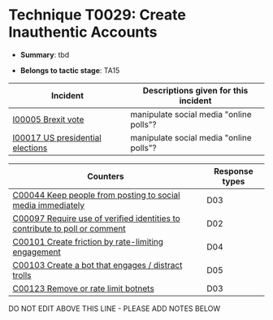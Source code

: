 # Technique T0029: Create Inauthentic Accounts

* **Summary**: tbd

* **Belongs to tactic stage**: TA15


| Incident | Descriptions given for this incident |
| -------- | -------------------- |
| [I00005 Brexit vote](../generated_pages/incidents/I00005.md) | manipulate social media "online polls"?  |
| [I00017 US presidential elections](../generated_pages/incidents/I00017.md) | manipulate social media "online polls"?  |



| Counters | Response types |
| -------- | -------------- |
| [C00044 Keep people from posting to social media immediately](../generated_pages/counters/C00044.md) | D03 |
| [C00097 Require use of verified identities to contribute to poll or comment](../generated_pages/counters/C00097.md) | D02 |
| [C00101 Create friction by rate-limiting engagement](../generated_pages/counters/C00101.md) | D04 |
| [C00103 Create a bot that engages / distract trolls](../generated_pages/counters/C00103.md) | D05 |
| [C00123 Remove or rate limit botnets](../generated_pages/counters/C00123.md) | D03 |


DO NOT EDIT ABOVE THIS LINE - PLEASE ADD NOTES BELOW